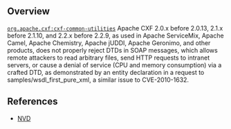 ## Overview
[`org.apache.cxf:cxf-common-utilities`](http://search.maven.org/#search%7Cga%7C1%7Ca%3A%22cxf-common-utilities%22)
Apache CXF 2.0.x before 2.0.13, 2.1.x before 2.1.10, and 2.2.x before 2.2.9, as used in Apache ServiceMix, Apache Camel, Apache Chemistry, Apache jUDDI, Apache Geronimo, and other products, does not properly reject DTDs in SOAP messages, which allows remote attackers to read arbitrary files, send HTTP requests to intranet servers, or cause a denial of service (CPU and memory consumption) via a crafted DTD, as demonstrated by an entity declaration in a request to samples/wsdl_first_pure_xml, a similar issue to CVE-2010-1632.

## References
- [NVD](https://web.nvd.nist.gov/view/vuln/detail?vulnId=CVE-2010-2076)